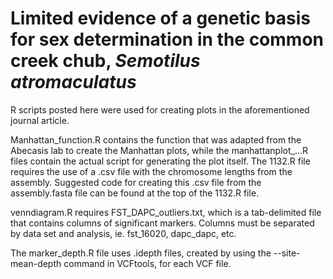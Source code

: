 # Limited evidence of a genetic basis for sex determination in the common creek chub, *Semotilus atromaculatus*

R scripts posted here were used for creating plots in the aforementioned journal article.

Manhattan_function.R contains the function that was adapted from the Abecasis lab to create the Manhattan plots, while the manhattanplot_...R files contain the actual script for generating the plot itself. The 1132.R file requires the use of a .csv file with the chromosome lengths from the assembly. Suggested code for creating this .csv file from the assembly.fasta file can be found at the top of the 1132.R file. 

venndiagram.R requires FST_DAPC_outliers.txt, which is a tab-delimited file that contains columns of significant markers. Columns must be separated by data set and analysis, ie. fst_16020, dapc_dapc, etc. 

The marker_depth.R file uses .idepth files, created by using the --site-mean-depth command in VCFtools, for each VCF file.

